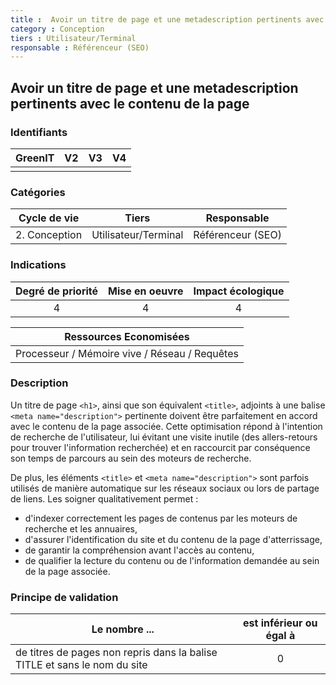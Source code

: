 ```yaml
---
title :  Avoir un titre de page et une metadescription pertinents avec le contenu de la page
category : Conception
tiers : Utilisateur/Terminal
responsable : Référenceur (SEO)
---
```

## Avoir un titre de page et une metadescription pertinents avec le contenu de la page
### Identifiants

| GreenIT |  V2  |  V3  |  V4  |
|:-------:|:----:|:----:|:----:|
|      |   |   |      |

### Catégories

| Cycle de vie |  Tiers  |  Responsable  |
|:---------:|:----:|:----:|
| 2. Conception | Utilisateur/Terminal | Référenceur (SEO) |

### Indications

| Degré de priorité |      Mise en oeuvre       |  Impact écologique    |
|:-------------------:|:-------------------------:|:---------------------:|
| 4 | 4 | 4 |

|Ressources Economisées                                      |
|:----------------------------------------------------------:|
|Processeur / Mémoire vive / Réseau / Requêtes    |

### Description

Un titre de page `<h1>`, ainsi que son équivalent `<title>`, adjoints à une balise `<meta name="description">` pertinente doivent être parfaitement en accord avec le contenu de la page associée.
Cette optimisation répond à l'intention de recherche de l'utilisateur, lui évitant une visite inutile (des allers-retours pour trouver l'information recherchée) 
et en raccourcit par conséquence son temps de parcours au sein des moteurs de recherche.

De plus, les éléments `<title>` et `<meta name="description">` sont parfois utilisés de manière automatique sur les réseaux sociaux ou lors de partage de liens. Les soigner qualitativement permet :

- d'indexer correctement les pages de contenus par les moteurs de recherche et les annuaires,
- d'assurer l'identification du site et du contenu de la page d'atterrissage,
- de garantir la compréhension avant l'accès au contenu,
- de qualifier la lecture du contenu ou de l'information demandée au sein de la page associée.

### Principe de validation

| Le nombre ... |     est inférieur ou égal à   |  
|-------------------|:-------------------------:|
| de titres de pages non repris dans la balise TITLE et sans le nom du site    |  0 |
